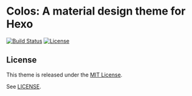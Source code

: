 Colos: A material design theme for Hexo
=======================================

[![Build Status](https://travis-ci.org/ahaasler/hexo-theme-colos.svg?branch=develop)](https://travis-ci.org/ahaasler/hexo-theme-colos)
[![License](https://img.shields.io/badge/license-MIT-blue.svg)](LICENSE)

License
-------

This theme is released under the [MIT License](http://opensource.org/licenses/MIT "The MIT License").

See [LICENSE](LICENSE "The MIT License").
